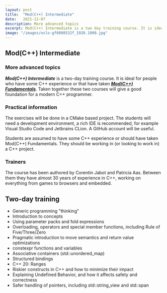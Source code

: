 ```yaml
---
layout: post
title:  "Mod(C++) Intermediate"
date:   2021-12-07
description: More advanced topics
excerpt: Mod(C++) Intermediate is a two day training course. It is ideal for people who have some C++ experience or that have taken Mod(C++) Fundamentals. 
image: "/images/oslo-gf6008532f_1920.1000.jpg"
---
```


## Mod(C++) Intermediate

### More advanced topics

_**Mod(C++) Intermediate**_ is a two-day training course. It is ideal for people who have
some C++ experience or that have taken [_**Mod(C++) Fundamentals**_](../blog/mod-cpp-foundation/). Taken together these
two courses will give a good foundation for a modern C++ programmer.

### Practical information

The exercises will be done in a CMake based project. The students will need a
development environment, a rich IDE is recommended, for example Visual Studio Code and
Jetbrains CLion. A GitHub account will be useful.

Students are assumed to have some C++ experience or should have taken Mod(C++)
Fundamentals. They should be working in (or looking to work in) a C++ project.

### Trainers

The course has been authored by Corentin Jabot and Patricia Aas. Between
them they have almost 30 years of experience in C++, working on everything from games
to browsers and embedded.

## Two-day training

- Generic programming "thinking"
- Introduction to concepts
- Using parameter packs and fold expressions
- Overloading, operators and special member functions, including Rule of
  Five/Three/Zero
- Pragmatic introduction to move semantics and return value optimizations
- constexpr functions and variables
- Associative containers (std::unordered_map)
- Structured bindings
- C++ 20: Ranges
- Riskier constructs in C++ and how to minimize their impact
- Explaining Undefined Behavior, and how it affects safety and correctness
- Safer handling of pointers, including std::string_view and std::span
